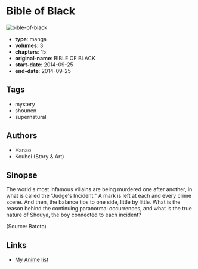 # Bible of Black

![bible-of-black](https://cdn.myanimelist.net/images/manga/2/168081.jpg)

-   **type**: manga
-   **volumes**: 3
-   **chapters**: 15
-   **original-name**: BIBLE OF BLACK
-   **start-date**: 2014-09-25
-   **end-date**: 2014-09-25

## Tags

-   mystery
-   shounen
-   supernatural

## Authors

-   Hanao
-   Kouhei (Story & Art)

## Sinopse

The world's most infamous villains are being murdered one after another, in what is called the "Judge's Incident." A mark is left at each and every crime scene. And then, the balance tips to one side, little by little. What is the reason behind the continuing paranormal occurrences, and what is the true nature of Shouya, the boy connected to each incident?

(Source: Batoto)

## Links

-   [My Anime list](https://myanimelist.net/manga/87470/Bible_of_Black)
